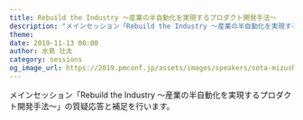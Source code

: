 ```yaml
---
title: Rebuild the Industry 〜産業の半自動化を実現するプロダクト開発手法〜
description: "メインセッション「Rebuild the Industry 〜産業の半自動化を実現するプロダクト開発手法〜」の質疑応答と補足を行います。"
theme: 
date: 2019-11-13 00:00
author: 水島 壮太
category: sessions
og_image_url: https://2019.pmconf.jp/assets/images/speakers/sota-mizushima.jpg
---
```


メインセッション「Rebuild the Industry 〜産業の半自動化を実現するプロダクト開発手法〜」の質疑応答と補足を行います。